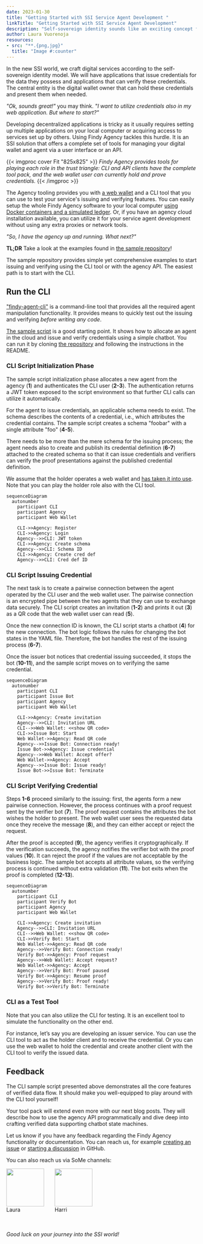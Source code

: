 ```yaml
---
date: 2023-01-30
title: "Getting Started with SSI Service Agent Development "
linkTitle: "Getting Started with SSI Service Agent Development"
description: "Self-sovereign identity sounds like an exciting concept for most, but starting with the development may seem overwhelming. We have gathered simple samples that get you full speed towards integrating the SSI functionality into your application."
author: Laura Vuorenoja
resources:
- src: "**.{png,jpg}"
  title: "Image #:counter"
---
```


In the new SSI world, we craft digital services according to the self-sovereign identity model.
We will have applications that issue credentials for the data they possess and applications
that can verify these credentials. The central entity is the digital wallet owner
that can hold these credentials and present them when needed.

*"Ok, sounds great!"* you may think.
 *"I want to utilize credentials also in my web application. But where to start?"*

Developing decentralized applications is tricky as it usually requires setting up
multiple applications on your local computer or acquiring access to services set up by others.
Using Findy Agency tackles this hurdle. It is an SSI solution that offers
a complete set of tools for managing your digital wallet and agent via a user interface or an API.

{{< imgproc cover Fit "825x825" >}}
<em>Findy Agency provides tools for playing each role in the trust triangle: CLI and API clients
have the complete tool pack, and the web wallet user can currently hold and prove credentials.
</em>
{{< /imgproc >}}

The Agency tooling provides you with [a web wallet](https://github.com/findy-network/findy-wallet-pwa)
and a CLI tool that you can use to test
your service's issuing and verifying features. You can easily setup the whole Findy Agency
software to your local computer [using Docker containers and a simulated ledger](https://github.com/findy-network/findy-wallet-pwa/tree/dev/tools/env#agency-setup-for-local-development).
Or, if you have an agency cloud installation available, you can utilize it for your
service agent development without using any extra proxies or network tools.

*"So, I have the agency up and running. What next?"*

**TL;DR** Take a look at the examples found in [the sample repository](https://github.com/findy-network/identity-hackathon-2023)!

The sample repository provides simple yet comprehensive examples to start issuing and verifying
using the CLI tool or with the agency API. The easiest path is to start with the CLI.

## Run the CLI

["findy-agent-cli"](https://github.com/findy-network/findy-agent-cli)
is a command-line tool that provides all the required
agent manipulation functionality. It provides means to quickly test out
the issuing and verifying *before writing any code*.

[The sample script](https://github.com/findy-network/identity-hackathon-2023/tree/master/cli#cli-example)
is a good starting point. It shows how to allocate an agent in the cloud
and issue and verify credentials using a simple chatbot. You can run it by cloning [the repository](https://github.com/findy-network/identity-hackathon-2023)
and following the instructions in the README.

### CLI Script Initialization Phase

The sample script initialization phase allocates a new agent from the agency (**1**)
and authenticates the CLI user (**2-3**). The authentication returns a JWT token
exposed to the script environment so that further CLI calls can utilize it
automatically.

For the agent to issue credentials, an applicable schema needs to exist.
The schema describes the contents of a credential, i.e., which attributes the credential contains.
The sample script creates a schema "foobar" with a single attribute "foo" (**4-5**).

There needs to be more than the mere schema for the issuing process; the agent needs also to create
and publish its credential definition (**6-7**) attached to the created schema so that it can issue
credentials and verifiers can verify the proof presentations against the published credential definition.

We assume that the holder operates a web wallet and [has taken it into use](https://github.com/findy-network/findy-wallet-pwa#registerlogin).
Note that you can play the holder role also with the CLI tool.

```mermaid
sequenceDiagram
  autonumber
    participant CLI
    participant Agency
    participant Web Wallet

    CLI->>Agency: Register
    CLI->>Agency: Login
    Agency-->>CLI: JWT token
    CLI->>Agency: Create schema
    Agency-->>CLI: Schema ID
    CLI->>Agency: Create cred def
    Agency-->>CLI: Cred def ID
```

### CLI Script Issuing Credential

The next task is to create a pairwise connection between the agent operated by the CLI user
and the web wallet user. The pairwise connection is an encrypted pipe between the two
agents that they can use to exchange data securely. The CLI script creates an invitation (**1-2**)
and prints it out (**3**) as a QR code that the web wallet user can read (**5**).

Once the new connection ID is known, the CLI script starts a chatbot (**4**) for the new connection.
The bot logic follows the rules for changing the bot states in the YAML file. Therefore,
the bot handles the rest of the issuing process (**6-7**).

Once the issuer bot notices that credential issuing succeeded, it stops the bot (**10-11**), and
the sample script moves on to verifying the same credential.

```mermaid
sequenceDiagram
  autonumber
    participant CLI
    participant Issue Bot
    participant Agency
    participant Web Wallet

    CLI->>Agency: Create invitation
    Agency-->>CLI: Invitation URL
    CLI-->>Web Wallet: <<show QR code>
    CLI->>Issue Bot: Start
    Web Wallet->>Agency: Read QR code
    Agency-->>Issue Bot: Connection ready!
    Issue Bot->>Agency: Issue credential
    Agency-->>Web Wallet: Accept offer?
    Web Wallet->>Agency: Accept
    Agency-->>Issue Bot: Issue ready!
    Issue Bot->>Issue Bot: Terminate
```

### CLI Script Verifying Credential

Steps **1-6** proceed similarly to the issuing: first, the agents form a new pairwise connection.
However, the process continues with a proof request sent by the verifier bot (**7**). The proof request
contains the attributes the bot wishes the holder to present. The web wallet user sees
the requested data once they receive the message (**8**), and they can either accept or reject the request.

After the proof is accepted (**9**), the agency verifies it cryptographically.
If the verification succeeds, the agency notifies the verifier bot with the proof values (**10**).
It can reject the proof if the values are not acceptable by the business logic.
The sample bot accepts all attribute values, so the verifying process is continued
without extra validation (**11**).
The bot exits when the proof is completed (**12-13**).

```mermaid
sequenceDiagram
  autonumber
    participant CLI
    participant Verify Bot
    participant Agency
    participant Web Wallet

    CLI->>Agency: Create invitation
    Agency-->>CLI: Invitation URL
    CLI-->>Web Wallet: <<show QR code>
    CLI->>Verify Bot: Start
    Web Wallet->>Agency: Read QR code
    Agency-->>Verify Bot: Connection ready!
    Verify Bot->>Agency: Proof request
    Agency-->>Web Wallet: Accept request?
    Web Wallet->>Agency: Accept
    Agency-->>Verify Bot: Proof paused
    Verify Bot->>Agency: Resume proof
    Agency-->>Verify Bot: Proof ready!
    Verify Bot->>Verify Bot: Terminate
```

### CLI as a Test Tool

Note that you can also utilize the CLI for testing.
It is an excellent tool to simulate the functionality on the other end.

For instance, let’s say you are developing an issuer service.
You can use the CLI tool to act as the holder client and to receive the credential.
Or you can use the web wallet to hold the credential
and create another client with the CLI tool to verify the issued data.

## Feedback

The CLI sample script presented above demonstrates all the core features of verified data flow.
It should make you well-equipped to play around with the CLI tool yourself!

Your tool pack will extend even more with our next blog posts.
They will describe how to use the agency API programmatically
and dive deep into crafting verified data supporting chatbot state machines.

Let us know if you have any feedback regarding
the Findy Agency functionality or documentation.
You can reach us, for example [creating an issue](https://github.com/findy-network/findy-agent/issues)
or [starting a discussion](https://github.com/findy-network/findy-agent/discussions) in GitHub.

You can also reach us via SoMe channels:

<div style="display: flex">
<span>
<img src="https://avatars.githubusercontent.com/u/29113682?v=4%22" width="100"/>
<div>Laura</div>
<div><a href="https://github.com/lauravuo/" target="_blank" rel="noopener noreferer"><i class="fab fa-github ml-2 "></i></a>
<a href="https://www.linkedin.com/in/lauravuorenoja/" target="_blank" rel="noopener noreferer"><i class="fab fa-linkedin ml-2 "></i></a>
<a href="https://mastodontti.fi/@lauravuo" target="_blank" rel="noopener noreferer"><i class="fab fa-mastodon ml-2 "></i></a>
<a href="https://twitter.com/vuorenoja" target="_blank" rel="noopener noreferer"><i class="fab fa-twitter ml-2 "></i></a></div>
</span><span style="padding-left: 2em">
<img src="https://avatars.githubusercontent.com/u/11439212?v=4" width="100">
<div>Harri</div>
<div><a href="https://github.com/lainio/" target="_blank" rel="noopener noreferer"><i class="fab fa-github ml-2 "></i></a>
<a href="https://www.linkedin.com/in/harrilainio/" target="_blank" rel="noopener noreferer"><i class="fab fa-linkedin ml-2 "></i></a>
<a href="https://twitter.com/harrilainio" target="_blank" rel="noopener noreferer"><i class="fab fa-twitter ml-2 "></i></a></div>
</span></div><br><br>

*Good luck on your journey into the SSI world!*
